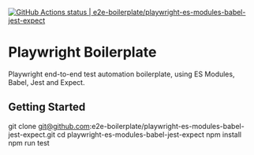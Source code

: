 [![GitHub Actions status | e2e-boilerplate/playwright-es-modules-babel-jest-expect](https://github.com/e2e-boilerplate/playwright-es-modules-babel-jest-expect/workflows/playwright-es-modules-babel-jest-expect/badge.svg)](https://github.com/e2e-boilerplate/playwright-es-modules-babel-jest-expect/actions?workflow=playwright-es-modules-babel-jest-expect)

# Playwright Boilerplate

Playwright end-to-end test automation boilerplate, using ES Modules, Babel, Jest and Expect.

## Getting Started

git clone git@github.com:e2e-boilerplate/playwright-es-modules-babel-jest-expect.git
cd playwright-es-modules-babel-jest-expect
npm install
npm run test
